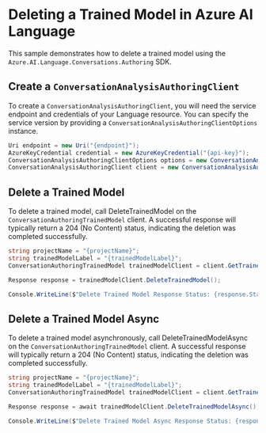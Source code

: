 # Deleting a Trained Model in Azure AI Language

This sample demonstrates how to delete a trained model using the `Azure.AI.Language.Conversations.Authoring` SDK.

## Create a `ConversationAnalysisAuthoringClient`

To create a `ConversationAnalysisAuthoringClient`, you will need the service endpoint and credentials of your Language resource. You can specify the service version by providing a `ConversationAnalysisAuthoringClientOptions` instance.

```C# Snippet:CreateAuthoringClientForSpecificApiVersion
Uri endpoint = new Uri("{endpoint}");
AzureKeyCredential credential = new AzureKeyCredential("{api-key}");
ConversationAnalysisAuthoringClientOptions options = new ConversationAnalysisAuthoringClientOptions(ConversationAnalysisAuthoringClientOptions.ServiceVersion.V2024_11_15_Preview);
ConversationAnalysisAuthoringClient client = new ConversationAnalysisAuthoringClient(endpoint, credential, options);
```

## Delete a Trained Model

To delete a trained model, call DeleteTrainedModel on the `ConversationAuthoringTrainedModel` client. A successful response will typically return a 204 (No Content) status, indicating the deletion was completed successfully.

```C# Snippet:Sample11_ConversationsAuthoring_DeleteTrainedModel
string projectName = "{projectName}";
string trainedModelLabel = "{trainedModelLabel}";
ConversationAuthoringTrainedModel trainedModelClient = client.GetTrainedModel(projectName, trainedModelLabel);

Response response = trainedModelClient.DeleteTrainedModel();

Console.WriteLine($"Delete Trained Model Response Status: {response.Status}");
```

## Delete a Trained Model Async

To delete a trained model asynchronously, call DeleteTrainedModelAsync on the `ConversationAuthoringTrainedModel` client. A successful response will typically return a 204 (No Content) status, indicating the deletion was completed successfully.

```C# Snippet:Sample11_ConversationsAuthoring_DeleteTrainedModelAsync
string projectName = "{projectName}";
string trainedModelLabel = "{trainedModelLabel}";
ConversationAuthoringTrainedModel trainedModelClient = client.GetTrainedModel(projectName, trainedModelLabel);

Response response = await trainedModelClient.DeleteTrainedModelAsync();

Console.WriteLine($"Delete Trained Model Async Response Status: {response.Status}");
```
